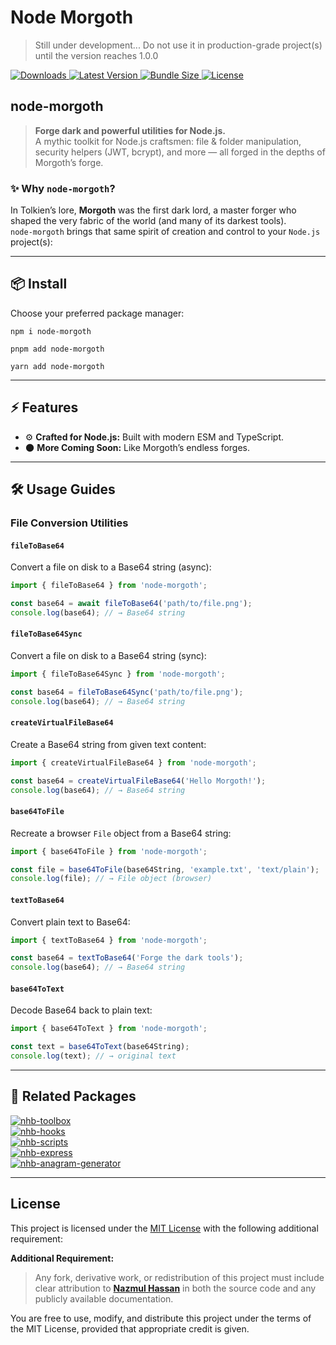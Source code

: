 # Node Morgoth

> Still under development... Do not use it in production-grade project(s) until the version reaches 1.0.0

<p>
  <a href="https://www.npmjs.com/package/node-morgoth" aria-label="Downloads">
    <img src="https://img.shields.io/npm/dm/node-morgoth.svg?label=DOWNLOADS&style=flat&color=red&logo=npm" alt="Downloads" />
  </a>
  <a href="https://www.npmjs.com/package/node-morgoth" aria-label="Version">
    <img src="https://img.shields.io/npm/v/node-morgoth.svg?label=NPM&style=flat&color=teal&logo=npm" alt="Latest Version" />
  </a>
  <a href="https://bundlephobia.com/result?p=node-morgothj" aria-label="Bundle size">
    <img src="https://img.shields.io/bundlephobia/minzip/node-morgoth?style=flat&color=purple&label=SIZE&logo=nodedotjs" alt="Bundle Size" />
  </a>
  <a href="https://www.npmjs.com/package/node-morgoth" aria-label="License">
    <img src="https://img.shields.io/npm/l/node-morgoth.svg?label=LICENSE&style=flat&color=orange&logo=open-source-initiative" alt="License" />
  </a>
</p>

## node-morgoth

> **Forge dark and powerful utilities for Node.js.**  
> A mythic toolkit for Node.js craftsmen: file & folder manipulation, security helpers (JWT, bcrypt), and more — all forged in the depths of Morgoth’s forge.

### ✨ Why `node-morgoth`?

In Tolkien’s lore, **Morgoth** was the first dark lord, a master forger who shaped the very fabric of the world (and many of its darkest tools).  
`node-morgoth` brings that same spirit of creation and control to your `Node.js` project(s):

<!-- ✅ **File & Folder Manipulation** – move, copy, delete, and forge structures.   -->
<!-- ✅ **Security Utilities** – JWT signing/verification, bcrypt hashing.   -->
<!-- ✅ **Pluggable & Extensible** – more utilities to come. -->

---

## 📦 Install

Choose your preferred package manager:

```shell
npm i node-morgoth
```

```shell
pnpm add node-morgoth
```

```shell
yarn add node-morgoth
```

---

## ⚡ Features
<!-- 
* 🔥 **File & Folder Utilities:** Copy, move, delete, read/write.
* 🛡️ **Security Helpers:** JWT and bcrypt-like utilities. -->
* ⚙️ **Crafted for Node.js:** Built with modern ESM and TypeScript.
* 🌑 **More Coming Soon:** Like Morgoth’s endless forges.

---

## 🛠️ Usage Guides

### File Conversion Utilities

#### `fileToBase64`

Convert a file on disk to a Base64 string (async):

```ts
import { fileToBase64 } from 'node-morgoth';

const base64 = await fileToBase64('path/to/file.png');
console.log(base64); // → Base64 string
```

#### `fileToBase64Sync`

Convert a file on disk to a Base64 string (sync):

```ts
import { fileToBase64Sync } from 'node-morgoth';

const base64 = fileToBase64Sync('path/to/file.png');
console.log(base64); // → Base64 string
```

#### `createVirtualFileBase64`

Create a Base64 string from given text content:

```ts
import { createVirtualFileBase64 } from 'node-morgoth';

const base64 = createVirtualFileBase64('Hello Morgoth!');
console.log(base64); // → Base64 string
```

#### `base64ToFile`

Recreate a browser `File` object from a Base64 string:

```ts
import { base64ToFile } from 'node-morgoth';

const file = base64ToFile(base64String, 'example.txt', 'text/plain');
console.log(file); // → File object (browser)
```

#### `textToBase64`

Convert plain text to Base64:

```ts
import { textToBase64 } from 'node-morgoth';

const base64 = textToBase64('Forge the dark tools');
console.log(base64); // → Base64 string
```

#### `base64ToText`

Decode Base64 back to plain text:

```ts
import { base64ToText } from 'node-morgoth';

const text = base64ToText(base64String);
console.log(text); // → original text
```

---

## 🔗 Related Packages

<div style={{ display: 'flex', alignItems: 'center', gap: '0.5rem' }}>
  <a target="_blank" href="https://www.npmjs.com/package/nhb-toolbox">
    <img src="https://img.shields.io/badge/Utility_Toolbox-nhb--toolbox-teal" alt="nhb-toolbox" />
  </a>
</div>

<div style={{ display: 'flex', alignItems: 'center', gap: '0.5rem' }}>
  <a target="_blank" href="https://www.npmjs.com/package/nhb-hooks">
    <img src="https://img.shields.io/badge/React_Hooks-nhb--hooks-blue" alt="nhb-hooks" />
  </a>
</div>

<div style={{ display: 'flex', alignItems: 'center', gap: '0.5rem' }}>
  <a target="_blank" href="https://www.npmjs.com/package/nhb-scripts">
    <img src="https://img.shields.io/badge/Development_Scripts-nhb--scripts-red" alt="nhb-scripts" />
  </a>
</div>

<div style={{ display: 'flex', alignItems: 'center', gap: '0.5rem' }}>
  <a target="_blank" href="https://www.npmjs.com/package/nhb-express">
    <img src="https://img.shields.io/badge/Express_Server_Scaffolder-nhb--express-orange" alt="nhb-express" />
  </a>
</div>

<div style={{ display: 'flex', alignItems: 'center', gap: '0.5rem' }}>
  <a target="_blank" href="https://www.npmjs.com/package/nhb-anagram-generator">
    <img src="https://img.shields.io/badge/Anagram_Generator-nhb--anagram--generator-teal" alt="nhb-anagram-generator" />
  </a>
</div>

---

## License

This project is licensed under the [MIT License](LICENSE) with the following additional requirement:

**Additional Requirement:**

> Any fork, derivative work, or redistribution of this project must include clear attribution to [**Nazmul Hassan**](https://github.com/nazmul-nhb) in both the source code and any publicly available documentation.

You are free to use, modify, and distribute this project under the terms of the MIT License, provided that appropriate credit is given.
